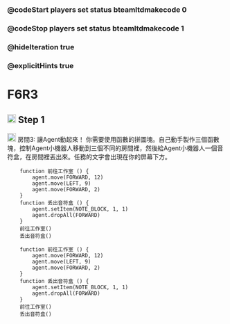 ### @codeStart players set status bteamltdmakecode 0
### @codeStop players set status bteamltdmakecode 1


### @hideIteration true
### @explicitHints true

# F6R3

## <img src="https://blocklite.20240806.xyz/tw/1/f6r3" width="20" height="20"> Step 1
<img src="https://blocklite.20240806.xyz/tw/1/f6r3" width="20" height="20"> 房間3: 讓Agent動起來！ 
   你需要使用函數的拼圖塊。自己動手製作三個函數塊，控制Agent小機器人移動到三個不同的房間裡，然後給Agent小機器人一個音符盒，在房間裡丟出來。任務的文字會出現在你的屏幕下方。
```ghost
    function 前往工作室 () {
        agent.move(FORWARD, 12)
        agent.move(LEFT, 9)
        agent.move(FORWARD, 2)
    }
    function 丢出音符盒 () {
        agent.setItem(NOTE_BLOCK, 1, 1)
        agent.dropAll(FORWARD)
    }
    前往工作室()
    丢出音符盒()
```
```template
    function 前往工作室 () {
        agent.move(FORWARD, 12)
        agent.move(LEFT, 9)
        agent.move(FORWARD, 2)
    }
    function 丢出音符盒 () {
        agent.setItem(NOTE_BLOCK, 1, 1)
        agent.dropAll(FORWARD)
    }
    前往工作室()
    丢出音符盒()
```

```package
``` 
